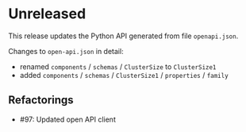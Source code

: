 # Unreleased

This release updates the Python API generated from file `openapi.json`.

Changes to `open-api.json` in detail:
* renamed `components` / `schemas` / `ClusterSize` to `ClusterSize1`
* added `components` / `schemas` / `ClusterSize1` / `properties` / `family`

## Refactorings

* #97: Updated open API client
